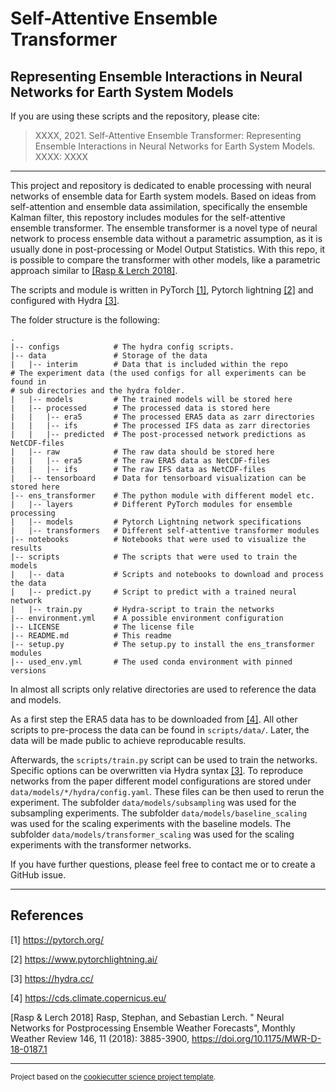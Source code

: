 Self-Attentive Ensemble Transformer
===================================
Representing Ensemble Interactions in Neural Networks for Earth System Models
---

If you are using these scripts and the repository, please cite:

> XXXX, 2021. Self-Attentive Ensemble Transformer: Representing Ensemble 
> Interactions in Neural Networks for Earth System Models. XXXX: XXXX
--------

This project and repository is dedicated to enable processing with neural 
networks of ensemble data for Earth system models.
Based on ideas from self-attention and ensemble data assimilation, specifically
the ensemble Kalman filter, this repostory includes modules for the 
self-attentive ensemble transformer.
The ensemble transformer is a novel type of neural network to process 
ensemble data without a parametric assumption, as it is usually done in 
post-processing or Model Output Statistics.
With this repo, it is possible to compare the transformer with other models, 
like a parametric approach similar to [[Rasp & Lerch 2018]](#rasp).

The scripts and module is written in PyTorch [[1]](#1), Pytorch lightning [
[2]](#2) and 
configured with Hydra [[3]](#3).

The folder structure is the following:
```
.
|-- configs            # The hydra config scripts.
|-- data               # Storage of the data
|   |-- interim        # Data that is included within the repo
# The experiment data (the used configs for all experiments can be found in 
# sub directories and the hydra folder.
|   |-- models         # The trained models will be stored here
|   |-- processed      # The processed data is stored here
|   |   |-- era5       # The processed ERA5 data as zarr directories
|   |   |-- ifs        # The processed IFS data as zarr directories
|   |   |-- predicted  # The post-processed network predictions as NetCDF-files
|   |-- raw            # The raw data should be stored here
|   |   |-- era5       # The raw ERA5 data as NetCDF-files
|   |   |-- ifs        # The raw IFS data as NetCDF-files
|   |-- tensorboard    # Data for tensorboard visualization can be stored here
|-- ens_transformer    # The python module with different model etc.
|   |-- layers         # Different PyTorch modules for ensemble processing
|   |-- models         # Pytorch Lightning network specifications
|   |-- transformers   # Different self-attentive transformer modules
|-- notebooks          # Notebooks that were used to visualize the results
|-- scripts            # The scripts that were used to train the models
|   |-- data           # Scripts and notebooks to download and process the data
|   |-- predict.py     # Script to predict with a trained neural network
|   |-- train.py       # Hydra-script to train the networks
|-- environment.yml    # A possible environment configuration
|-- LICENSE            # The license file
|-- README.md          # This readme
|-- setup.py           # The setup.py to install the ens_transformer modules
|-- used_env.yml       # The used conda environment with pinned versions
```
In almost all scripts only relative directories are used to reference the 
data and models.

As a first step the ERA5 data has to be downloaded from [[4]](#4). All other 
scripts to pre-process the data can be found in `scripts/data/`.
Later, the data will be made public to achieve reproducable results.

Afterwards, the `scripts/train.py` script can be used to train the networks.
Specific options can be overwritten via Hydra syntax [[3]](#3).
To reproduce networks from the paper different model configurations are 
stored under `data/models/*/hydra/config.yaml`.
These files can be then used to rerun the experiment.
The subfolder `data/models/subsampling` was used for the subsampling experiments.
The subfolder `data/models/baseline_scaling` was used for the scaling 
experiments with the baseline models.
The subfolder `data/models/transformer_scaling` was used for the scaling 
experiments with the transformer networks.


If you have further questions, please feel free to contact me or to create a 
GitHub issue.

--------
## References
<a id="1">[1]</a> https://pytorch.org/

<a id="2">[2]</a> https://www.pytorchlightning.ai/

<a id="3">[3]</a> https://hydra.cc/

<a id="4">[4]</a> https://cds.climate.copernicus.eu/

<a id="rasp">[Rasp & Lerch 2018]</a> Rasp, Stephan, and Sebastian Lerch. " Neural Networks for Postprocessing Ensemble Weather Forecasts", Monthly Weather Review 146, 11 (2018): 3885-3900, https://doi.org/10.1175/MWR-D-18-0187.1


--------
<p><small>Project based on the <a target="_blank" href="https://github.com/jbusecke/cookiecutter-science-project">cookiecutter science project template</a>.</small></p>
